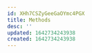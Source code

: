 ```yaml
---
id: XHh7CSZyGeeGaOYmc4PGX
title: Methods
desc: ''
updated: 1642734243938
created: 1642734243938
---
```



